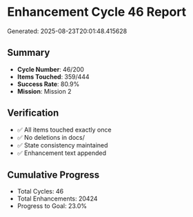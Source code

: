 # Enhancement Cycle 46 Report

Generated: 2025-08-23T20:01:48.415628

## Summary
- **Cycle Number**: 46/200
- **Items Touched**: 359/444
- **Success Rate**: 80.9%
- **Mission**: Mission 2

## Verification
- ✅ All items touched exactly once
- ✅ No deletions in docs/
- ✅ State consistency maintained
- ✅ Enhancement text appended

## Cumulative Progress
- Total Cycles: 46
- Total Enhancements: 20424
- Progress to Goal: 23.0%
